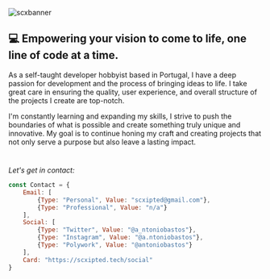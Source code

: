 ![scxbanner](https://user-images.githubusercontent.com/51927118/215193003-a9067e5c-c08a-4264-89f4-24f0174f37fa.png)
## 💻 Empowering your vision to come to life, one line of code at a time.
As a self-taught developer hobbyist based in Portugal, I have a deep passion for development and the process of bringing ideas to life. I take great care in ensuring the quality, user experience, and overall structure of the projects I create are top-notch. 

I'm constantly learning and expanding my skills, I strive to push the boundaries of what is possible and create something truly unique and innovative. My goal is to continue honing my craft and creating projects that not only serve a purpose but also leave a lasting impact.
#
*Let's get in contact:*
```javascript
const Contact = {
    Email: [
        {Type: "Personal", Value: "scxipted@gmail.com"},
        {Type: "Professional", Value: "n/a"}
    ],
    Social: [
        {Type: "Twitter", Value: "@a_ntoniobastos"},
        {Type: "Instagram", Value: "@a.ntoniobastos"},
        {Type: "Polywork", Value: "@antoniobastos"}
    ],
    Card: "https://scxipted.tech/social"
}
```
